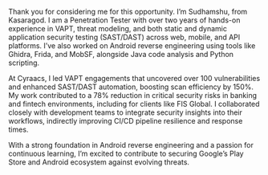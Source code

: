 Thank you for considering me for this opportunity. I’m Sudhamshu, from Kasaragod. I am a Penetration Tester with over two years of hands-on experience in VAPT, threat modeling, and both static and dynamic application security testing (SAST/DAST) across web, mobile, and API platforms. I’ve also worked on Android reverse engineering using tools like Ghidra, Frida, and MobSF, alongside Java code analysis and Python scripting.

At Cyraacs, I led VAPT engagements that uncovered over 100 vulnerabilities and enhanced SAST/DAST automation, boosting scan efficiency by 150%. My work contributed to a 78% reduction in critical security risks in banking and fintech environments, including for clients like FIS Global. I collaborated closely with development teams to integrate security insights into their workflows, indirectly improving CI/CD pipeline resilience and response times.

With a strong foundation in Android reverse engineering and a passion for continuous learning, I’m excited to contribute to securing Google’s Play Store and Android ecosystem against evolving threats.

